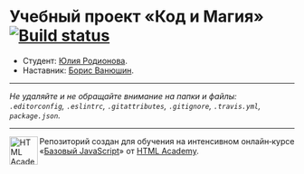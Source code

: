 # Учебный проект «Код и Магия» [![Build status][travis-image]][travis-url]

* Студент: [Юлия Родионова](https://up.htmlacademy.ru/javascript/12/user/330273).
* Наставник: [Борис Ванюшин](https://htmlacademy.ru/profile/id62080).
---

_Не удаляйте и не обращайте внимание на папки и файлы:_<br>
_`.editorconfig`, `.eslintrc`, `.gitattributes`, `.gitignore`, `.travis.yml`, `package.json`._

---

<a href="https://htmlacademy.ru/intensive/javascript"><img align="left" width="50" height="50" title="HTML Academy" src="https://up.htmlacademy.ru/static/img/intensive/javascript/logo-for-github.svg"></a>

Репозиторий создан для обучения на интенсивном онлайн‑курсе «[Базовый JavaScript](https://htmlacademy.ru/intensive/javascript)» от [HTML Academy](https://htmlacademy.ru).

[travis-image]: https://travis-ci.org/htmlacademy-javascript/330273-code-and-magick.svg?branch=master
[travis-url]: https://travis-ci.org/htmlacademy-javascript/330273-code-and-magick
